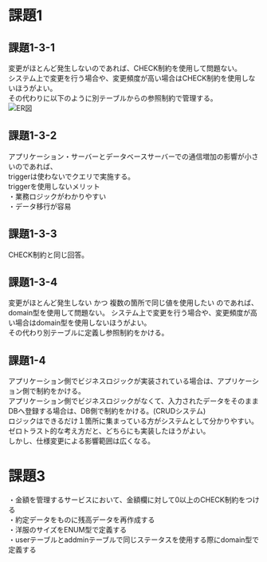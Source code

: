 # 課題1
## 課題1-3-1
変更がほとんど発生しないのであれば、CHECK制約を使用して問題ない。  
システム上で変更を行う場合や、変更頻度が高い場合はCHECK制約を使用しないほうがよい。  
その代わりに以下のように別テーブルからの参照制約で管理する。  
![ER図](anti_pattern_09/anti_paratter09_task01-01.png)

## 課題1-3-2
アプリケーション・サーバーとデータベースサーバーでの通信増加の影響が小さいのであれば、  
triggerは使わないでクエリで実施する。  
triggerを使用しないメリット  
・業務ロジックがわかりやすい  
・データ移行が容易  

## 課題1-3-3
CHECK制約と同じ回答。

## 課題1-3-4
変更がほとんど発生しない かつ 複数の箇所で同じ値を使用したい のであれば、domain型を使用して問題ない。
システム上で変更を行う場合や、変更頻度が高い場合はdomain型を使用しないほうがよい。  
その代わり別テーブルに定義し参照制約をかける。  

## 課題1-4
アプリケーション側でビジネスロジックが実装されている場合は、アプリケーション側で制約をかける。  
アプリケーション側でビジネスロジックがなくて、入力されたデータをそのままDBへ登録する場合は、DB側で制約をかける。(CRUDシステム)  
ロジックはできるだけ１箇所に集まっている方がシステムとして分かりやすい。  
ゼロトラスト的な考え方だと、どちらにも実装したほうがよい。  
しかし、仕様変更による影響範囲は広くなる。

# 課題3
・金額を管理するサービスにおいて、金額欄に対して0以上のCHECK制約をつける  
・約定データをものに残高データを再作成する  
・洋服のサイズをENUM型で定義する  
・userテーブルとaddminテーブルで同じステータスを使用する際にdomain型で定義する
